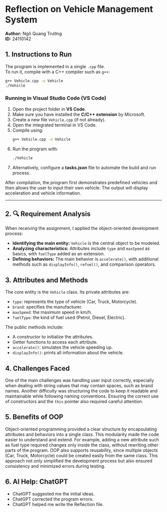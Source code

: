 # Reflection on Vehicle Management System
**Author:** Ngô Quang Trường  
**ID:** 24110142
## 1. Instructions to Run
The program is implemented in a single `.cpp` file.  
To run it, compile with a C++ compiler such as `g++`:

```bash
g++ Vehicle.cpp -o Vehicle
./Vehicle
```

### Running in Visual Studio Code (VS Code)
1. Open the project folder in **VS Code**.  
2. Make sure you have installed the **C/C++ extension** by Microsoft.  
3. Create a new file `Vehicle.cpp` (if not already).  
4. Open the integrated terminal in VS Code.  
5. Compile using:
   ```bash
   g++ Vehicle.cpp -o Vehicle
   ```
6. Run the program with:
   ```bash
   ./Vehicle
   ```
7. Alternatively, configure a **tasks.json** file to automate the build and run process.

After compilation, the program first demonstrates predefined vehicles and then allows the user to input their own vehicle. The output will display acceleration and vehicle information.

---
## 2. 🔍 Requirement Analysis  

When receiving the assignment, I applied the object-oriented development process:  

- **Identifying the main entity:** `Vehicle` is the central object to be modeled.  
- **Analyzing characteristics:** Attributes include `type` and `maxSpeed` as basics, with `fuelType` added as an extension.  
- **Defining behaviors:** The main behavior is `accelerate()`, with additional methods such as `displayInfo()`, `refuel()`, and comparison operators.  


## 3. Attributes and Methods
The core entity is the `Vehicle` class. Its private attributes are:

- `type`: represents the type of vehicle (Car, Truck, Motorcycle).
- `brand`: specifies the manufacturer.
- `maxSpeed`: the maximum speed in km/h.
- `fuelType`: the kind of fuel used (Petrol, Diesel, Electric).

The public methods include:

- A constructor to initialize the attributes.
- Getter functions to access each attribute.
- `accelerate()`: simulates the vehicle speeding up.
- `displayInfo()`: prints all information about the vehicle.

## 4. Challenges Faced
One of the main challenges was handling user input correctly, especially when dealing with string values that may contain spaces, such as brand names. Another difficulty was structuring the code to keep it readable and maintainable while following naming conventions. Ensuring the correct use of constructors and the `this` pointer also required careful attention.

## 5. Benefits of OOP
Object-oriented programming provided a clear structure by encapsulating attributes and behaviors into a single class. This modularity made the code easier to understand and extend. For example, adding a new attribute such as fuel type required changes only inside the class, without rewriting other parts of the program. OOP also supports reusability, since multiple objects (Car, Truck, Motorcycle) could be created easily from the same class. This approach not only simplified the development process but also ensured consistency and minimized errors during testing.
## 6. AI Help: ChatGPT
- ChatGPT suggested me the initial ideas. 
- ChatGPT corrected the program errors. 
- ChatGPT helped me write the Reflection file.
